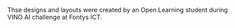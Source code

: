 Thse designs and layouts were created by an Open Learning student during VINO AI challenge at Fontys ICT. 

